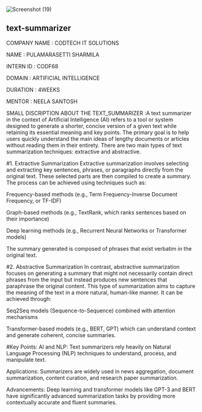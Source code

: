 
![Screenshot (19)](https://github.com/user-attachments/assets/6fb1b4c4-0e0f-401c-aa38-c1132091aa13)
## text-summarizer
COMPANY NAME : CODTECH IT SOLUTIONS

NAME : PULAMARASETTI SHARMILA

INTERN ID : CODF68

DOMAIN : ARTIFICIAL INTELLIGENCE

DURATION : 4WEEKS

MENTOR : NEELA SANTOSH

SMALL DISCRIPTION ABOUT THE TEXT_SUMMARIZER :A text summarizer in the context of Artificial Intelligence (AI) refers to a tool or system designed to generate a shorter, concise version of a given text while retaining its essential meaning and key points. The primary goal is to help users quickly understand the main ideas of lengthy documents or articles without reading them in their entirety. There are two main types of text summarization techniques: extractive and abstractive.

#1. Extractive Summarization
Extractive summarization involves selecting and extracting key sentences, phrases, or paragraphs directly from the original text. These selected parts are then compiled to create a summary. The process can be achieved using techniques such as:

Frequency-based methods (e.g., Term Frequency-Inverse Document Frequency, or TF-IDF)

Graph-based methods (e.g., TextRank, which ranks sentences based on their importance)

Deep learning methods (e.g., Recurrent Neural Networks or Transformer models)

The summary generated is composed of phrases that exist verbatim in the original text.

#2. Abstractive Summarization
In contrast, abstractive summarization focuses on generating a summary that might not necessarily contain direct phrases from the input but instead produces new sentences that paraphrase the original content. This type of summarization aims to capture the meaning of the text in a more natural, human-like manner. It can be achieved through:

Seq2Seq models (Sequence-to-Sequence) combined with attention mechanisms

Transformer-based models (e.g., BERT, GPT) which can understand context and generate coherent, concise summaries.

#Key Points:
AI and NLP: Text summarizers rely heavily on Natural Language Processing (NLP) techniques to understand, process, and manipulate text.

Applications: Summarizers are widely used in news aggregation, document summarization, content curation, and research paper summarization.

Advancements: Deep learning and transformer models like GPT-3 and BERT have significantly advanced summarization tasks by providing more contextually accurate and fluent summaries.

